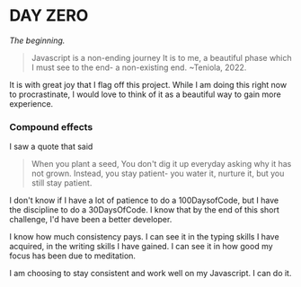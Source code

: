# DAY ZERO

_The beginning._

> Javascript is a non-ending journey
> It is to me, a beautiful phase which
> I must see to the end- a non-existing end.
> ~Teniola, 2022.

It is with great joy that I flag off this project. While I am doing this right now to procrastinate, I would love to think of it as a beautiful way to gain more experience.

### Compound effects

I saw a quote that said

> When you plant a seed,
> You don't dig it up everyday asking why it has not grown.
> Instead, you stay patient- you water it, nurture it,
> but you still stay patient.

I don't know if I have a lot of patience to do a 100DaysofCode, but I have the discipline to do a 30DaysOfCode.
I know that by the end of this short challenge, I'd have been a better developer.

I know how much consistency pays. I can see it in the typing skills I have acquired, in the writing skills I have gained.
I can see it in how good my focus has been due to meditation.

I am choosing to stay consistent and work well on my Javascript. I can do it.
